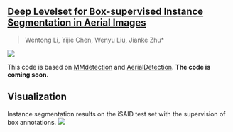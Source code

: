 ## [Deep Levelset for Box-supervised Instance Segmentation in Aerial Images](https://arxiv.org/pdf/2112.03451.pdf)
> Wentong Li, Yijie Chen, Wenyu Liu, Jianke Zhu*

![](https://github.com/LiWentomng/boxlevelset/blob/main/docs/overallnetwork.png)

This code is based on [MMdetection](https://github.com/open-mmlab/mmdetection) and [AerialDetection](https://github.com/dingjiansw101/AerialDetection). 
**The code is coming soon.**


## Visualization
 Instance segmentation results on the iSAID test set with the supervision of box annotations.
 ![](https://github.com/LiWentomng/boxlevelset/blob/main/docs/visual_results.png)



